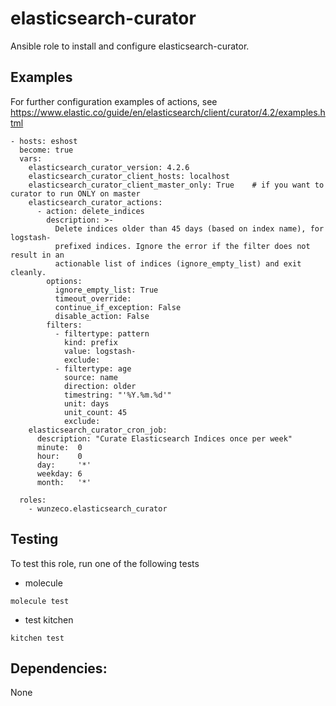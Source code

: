 # elasticsearch-curator

Ansible role to install and configure elasticsearch-curator.


## Examples

For further configuration examples of actions, see
https://www.elastic.co/guide/en/elasticsearch/client/curator/4.2/examples.html

```
- hosts: eshost
  become: true
  vars:
    elasticsearch_curator_version: 4.2.6
    elasticsearch_curator_client_hosts: localhost
    elasticsearch_curator_client_master_only: True    # if you want to curator to run ONLY on master
    elasticsearch_curator_actions:
      - action: delete_indices
        description: >-
          Delete indices older than 45 days (based on index name), for logstash-
          prefixed indices. Ignore the error if the filter does not result in an
          actionable list of indices (ignore_empty_list) and exit cleanly.
        options:
          ignore_empty_list: True
          timeout_override:
          continue_if_exception: False
          disable_action: False
        filters:
          - filtertype: pattern
            kind: prefix
            value: logstash-
            exclude:
          - filtertype: age
            source: name
            direction: older
            timestring: "'%Y.%m.%d'"
            unit: days
            unit_count: 45
            exclude:
    elasticsearch_curator_cron_job:
      description: "Curate Elasticsearch Indices once per week"
      minute:  0
      hour:    0
      day:     '*'
      weekday: 6
      month:   '*'

  roles:
    - wunzeco.elasticsearch_curator
```

## Testing

To test this role, run one of the following tests

* molecule
```
molecule test
```

* test kitchen

```
kitchen test
```

## Dependencies:

None
